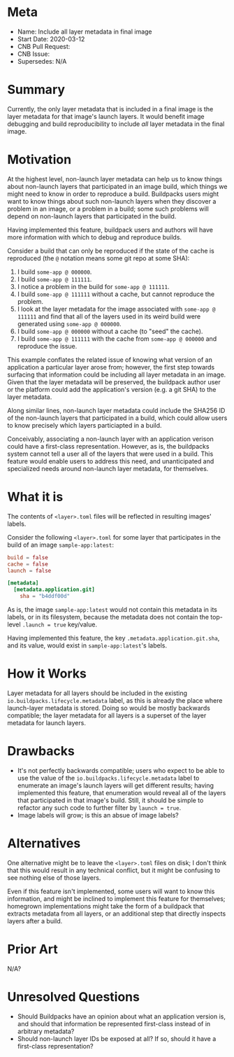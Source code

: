 # Meta
[meta]: #meta
- Name: Include all layer metadata in final image
- Start Date: 2020-03-12
- CNB Pull Request: 
- CNB Issue: 
- Supersedes: N/A

# Summary
[summary]: #summary

Currently, the only layer metadata that is included in a final image
is the layer metadata for that image's launch layers. It would benefit
image debugging and build reproducibility to include _all_ layer
metadata in the final image.

# Motivation
[motivation]: #motivation

At the highest level, non-launch layer metadata can help us to know
things about non-launch layers that participated in an image build,
which things we might need to know in order to reproduce a
build. Buildpacks users might want to know things about such
non-launch layers when they discover a problem in an image, or a
problem in a build; some such problems will depend on non-launch
layers that participated in the build.

Having implemented this feature, buildpack users and authors will have
more information with which to debug and reproduce builds.

Consider a build that can only be reproduced if the state of the cache
is reproduced (the `@` notation means some git repo at some SHA):

1. I build `some-app @ 000000`.
2. I build `some-app @ 111111`.
3. I notice a problem in the build for `some-app @ 111111`.
4. I build `some-app @ 111111` without a cache, but cannot reproduce
   the problem.
5. I look at the layer metadata for the image associated with
   `some-app @ 111111` and find that all of the layers used in its
   weird build were generated using `some-app @ 000000`.
6. I build `some-app @ 000000` without a cache (to "seed" the cache).
7. I build `some-app @ 111111` with the cache from `some-app @ 000000`
   and reproduce the issue.

This example conflates the related issue of knowing what version of an
application a particular layer arose from; however, the first step
towards surfacing that information could be including all layer
metadata in an image. Given that the layer metadata will be preserved,
the buildpack author user or the platform could add the application's
version (e.g. a git SHA) to the layer metadata.

Along similar lines, non-launch layer metadata could include the
SHA256 ID of the non-launch layers that participated in a build, which
could allow users to know precisely which layers particiapted in a
build.

Conceivably, associating a non-launch layer with an application
verison could have a first-class representation. However, as is, the
buildpacks system cannot tell a user all of the layers that were used
in a build. This feature would enable users to address this need, and
unanticipated and specialized needs around non-launch layer metadata,
for themselves.

# What it is
[what-it-is]: #what-it-is

The contents of `<layer>.toml` files will be reflected in resulting
images' labels.

Consider the following `<layer>.toml` for some layer that participates
in the build of an image `sample-app:latest`:

```toml
build = false
cache = false
launch = false

[metadata]
  [metadata.application.git]
    sha = "b4ddf00d"
```

As is, the image `sample-app:latest` would not contain this metadata
in its labels, or in its filesystem, because the metadata does not
contain the top-level `.launch = true` key/value.

Having implemented this feature, the key
`.metadata.application.git.sha`, and its value, would exist in
`sample-app:latest`'s labels.

# How it Works
[how-it-works]: #how-it-works

Layer metadata for all layers should be included in the existing
`io.buildpacks.lifecycle.metadata` label, as this is already the place
where launch-layer metadata is stored. Doing so would be mostly
backwards compatible; the layer metadata for all layers is a superset
of the layer metadata for launch layers.

# Drawbacks
[drawbacks]: #drawbacks

* It's not perfectly backwards compatible; users who expect to be able
  to use the value of the `io.buildpacks.lifecycle.metadata` label to
  enumerate an image's launch layers will get different results;
  having implemented this feature, that enumeration would reveal all
  of the layers that participated in that image's build. Still, it
  should be simple to refactor any such code to further filter by
  `launch = true`.
* Image labels will grow; is this an absue of image labels?

# Alternatives
[alternatives]: #alternatives

One alternative might be to leave the `<layer>.toml` files on disk; I
don't think that this would result in any technical conflict, but it
might be confusing to see nothing else of those layers.

Even if this feature isn't implemented, some users will want to know
this information, and might be inclined to implement this feature for
themselves; homegrown implementations might take the form of a
buildpack that extracts metadata from all layers, or an additional
step that directly inspects layers after a build.

# Prior Art
[prior-art]: #prior-art

N/A?

# Unresolved Questions
[unresolved-questions]: #unresolved-questions

- Should Buildpacks have an opinion about what an application version
  is, and should that information be represented first-class instead
  of in arbitrary metadata?
- Should non-launch layer IDs be exposed at all? If so, should it have
  a first-class representation?

